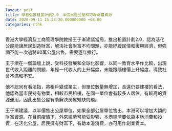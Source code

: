 ```yaml
---
layout: post
title: 學者倡推租置計劃2.0　半價出售公屋料可增財富資源
date: 2020-09-11 15:28:20.000000000 +08:00
categories: rthk
---
```


香港大學經濟及工商管理學院教授王于漸建議當局，推出租置計劃2.0，認為活化公屋能讓居民創造財富，解決社會財富不均問題，亦能紓緩民情和復興經濟，但強調不能一次過將80萬公屋出售，需要逐年推行。

王于漸在一個論壇上說，受科技發展和全球化影響，以同一教育水平作比較，出現世代收入距離的問題，年輕一代收入的上升幅度，未能跟隨樓價上升幅度，導致社會不滿和不安。

他不認同有看法指，將租戶變成業主，但單位數量無增加，長遠仍要建樓的看法，他認為當市民持有物業，相較市民租樓，在同一單位會有較多人居住，有較高的資源運用，因此出售公屋有助解決房屋短缺問題。

王于漸建議，以半價售出公屋單位，如果全部公屋單位售出，本港可以增加大額的財富資源。在目前疫情下，外來經濟可能受影響，本港經濟要依靠本地消費和投資，在活化公屋，居民擁有財富下，有助本港消費，亦可用作創業資本。

